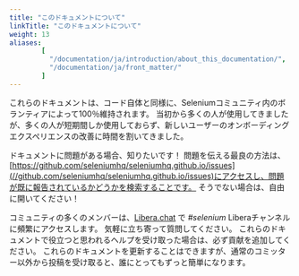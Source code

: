 ```yaml
---
title: "このドキュメントについて"
linkTitle: "このドキュメントについて"
weight: 13
aliases: 
        [
          "/documentation/ja/introduction/about_this_documentation/",
          "/documentation/ja/front_matter/"
        ]  
---
```



これらのドキュメントは、コード自体と同様に、Seleniumコミュニティ内のボランティアによって100％維持されます。
当初から多くの人が使用してきましたが、多くの人が短期間しか使用しておらず、新しいユーザーのオンボーディングエクスペリエンスの改善に時間を割いてきました。

ドキュメントに問題がある場合、知りたいです！
問題を伝える最良の方法は、[https://github.com/seleniumhq/seleniumhq.github.io/issues](//github.com/seleniumhq/seleniumhq.github.io/issues)にアクセスし、問題が既に報告されているかどうかを検索することです。
そうでない場合は、自由に開いてください！

コミュニティの多くのメンバーは、[Libera.chat](https://libera.chat/) で _#selenium_ Liberaチャンネルに頻繁にアクセスします。
気軽に立ち寄って質問してください。
これらのドキュメントで役立つと思われるヘルプを受け取った場合は、必ず貢献を追加してください。
これらのドキュメントを更新することはできますが、通常のコミッター以外から投稿を受け取ると、誰にとってもずっと簡単になります。
